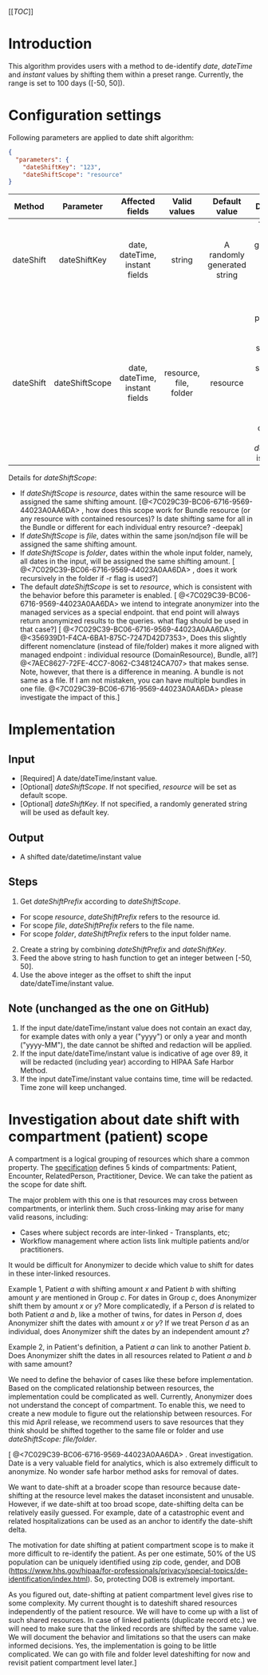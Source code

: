 [[_TOC_]]

# Introduction
This algorithm provides users with a method to de-identify _date_, _dateTime_ and _instant_ values by shifting them within a preset range.
Currently, the range is set to 100 days ([-50, 50]).

# Configuration settings
Following parameters are applied to date shift algorithm:
```json
{
  "parameters": {
    "dateShiftKey": "123",
    "dateShiftScope": "resource"
}
```

|Method|Parameter|Affected fields|Valid values|Default value|Description
|:-:|:-:|:-:|:-:|:-:|:-:|
|dateShift|dateShiftKey|date, dateTime, instant fields|string|A randomly generated string|This key is used to generate the shifting amount in the date shift algorithm. 
|dateShift|dateShiftScope|date, dateTime, instant fields|resource, file, folder|resource|This parameter is used to select the scope. Data within the same scope will be assigned the same shifting amount. It only works when _dateShiftKey_ is provided.

Details for _dateShiftScope_:
- If _dateShiftScope_ is _resource_, dates within the same resource will be assigned the same shifting amount. [@<7C029C39-BC06-6716-9569-44023A0AA6DA> , how does this scope work for Bundle resource (or any resource with contained resources)? Is date shifting same for all in the Bundle or different for each individual entry resource?  -deepak]
- If _dateShiftScope_ is _file_, dates within the same json/ndjson file will be assigned the same shifting amount.
- If _dateShiftScope_ is _folder_, dates within the whole input folder, namely, all dates in the input, will be assigned the same shifting amount. [ @<7C029C39-BC06-6716-9569-44023A0AA6DA> , does it work recursively in the folder if -r flag is used?]
- The default _dateShiftScope_ is set to _resource_, which is consistent with the behavior before this parameter is enabled.
[ @<7C029C39-BC06-6716-9569-44023A0AA6DA> we intend to integrate anonymizer into the managed services as a special endpoint. that end point will always return anonymized results to the queries. what flag should be used in that case?] [ @<7C029C39-BC06-6716-9569-44023A0AA6DA>, @<356939D1-F4CA-6BA1-875C-7247D42D7353>, Does this slightly different nomenclature (instead of file/folder) makes it more aligned with managed endpoint : individual resource (DomainResource), Bundle, all?] @<7AEC8627-72FE-4CC7-8062-C348124CA707> that makes sense. Note, however, that there is a difference in meaning. A bundle is not same as a file. If I am not mistaken, you can have multiple bundles in one file. @<7C029C39-BC06-6716-9569-44023A0AA6DA> please investigate the impact of this.]

# Implementation

## Input
- [Required] A date/dateTime/instant value.
- [Optional] _dateShiftScope_. If not specified, _resource_ will be set as default scope.
- [Optional] _dateShiftKey_. If not specified, a randomly generated string will be used as default key.

## Output
* A shifted date/datetime/instant value

## Steps
1. Get _dateShiftPrefix_ according to _dateShiftScope_.
- For scope _resource_, _dateShiftPrefix_ refers to the resource id.
- For scope _file_, _dateShiftPrefix_ refers to the file name.
- For scope _folder_, _dateShiftPrefix_ refers to the input folder name.
2. Create a string by combining _dateShiftPrefix_ and _dateShiftKey_.
3. Feed the above string to hash function to get an integer between [-50, 50]. 
4. Use the above integer as the offset to shift the input date/dateTime/instant value.

## Note (unchanged as the one on GitHub)
1. If the input date/dateTime/instant value does not contain an exact day, for example dates with only a year ("yyyy") or only a year and month ("yyyy-MM"), the date cannot be shifted and redaction will be applied.
2. If the input date/dateTime/instant value is indicative of age over 89, it will be redacted (including year) according to HIPAA Safe Harbor Method.
3. If the input dateTime/instant value contains time, time will be redacted. Time zone will keep unchanged.

# Investigation about date shift with compartment (patient) scope
A compartment is a logical grouping of resources which share a common property.
The [specification](https://www.hl7.org/fhir/compartmentdefinition.html) defines 5 kinds of compartments: Patient, Encounter, RelatedPerson, Practitioner, Device.
We can take the patient as the scope for date shift.

The major problem with this one is that resources may cross between compartments, or interlink them.
Such cross-linking may arise for many valid reasons, including: 
- Cases where subject records are inter-linked - Transplants, etc; 
- Workflow management where action lists link multiple patients and/or practitioners.

It would be difficult for Anonymizer to decide which value to shift for dates in these inter-linked resources.

Example 1, Patient _a_ with shifting amount _x_ and Patient _b_ with shifting amount _y_ are mentioned in Group _c_.
For dates in Group _c_, does Anonymizer shift them by amount _x_ or _y_?
More complicatedly, if a Person _d_ is related to both Patient _a_ and _b_, like a mother of twins, for dates in Person _d_, does Anonymizer shift the dates with amount _x_ or _y_?
If we treat Person _d_ as an individual, does Anonymizer shift the dates by an independent amount _z_?

Example 2, in Patient's definition, a Patient _a_ can link to another Patient _b_.
Does Anonymizer shift the dates in all resources related to Patient _a_ and _b_ with same amount?

We need to define the behavior of cases like these before implementation.
Based on the complicated relationship between resources, the implementation could be complicated as well.
Currently, Anonymizer does not understand the concept of compartment.
To enable this, we need to create a new module to figure out the relationship between resources.
For this mid April release, we recommend users to save resources that they think should be shifted together to the same file or folder and use _dateShiftScope: file/folder_.

[ @<7C029C39-BC06-6716-9569-44023A0AA6DA> . Great investigation. Date is a very valuable field for analytics, which is also extremely difficult to anonymize. No wonder safe harbor method asks for removal of dates.

We want to date-shift at a broader scope than resource because date-shifting at the resource level makes the dataset inconsistent and unusable. However, if we date-shift at too broad scope, date-shifting delta can be relatively easily guessed. For example, date of a catastrophic event and related hospitalizations can be used as an anchor to identify the date-shift delta.

The motivation for date shifting at patient compartment scope is to make it more difficult to re-identify the patient. As per one estimate, 50% of the US population can be uniquely identified using zip code, gender, and DOB (https://www.hhs.gov/hipaa/for-professionals/privacy/special-topics/de-identification/index.html). So, protecting DOB is extremely important.  

As you figured out, date-shifting at patient compartment level gives rise to some complexity. My current thought is to dateshift shared resources independently of the patient resource. We will have to come up with a list of such shared resources. In case of linked patients (duplicate record etc.) we will need to make sure that the linked records are shifted by the same value. We will document the behavior and limitations so that the users can make informed decisions. Yes, the implementation is going to be little complicated. We can go with file and folder level dateshifting for now and revisit patient compartment level later.]